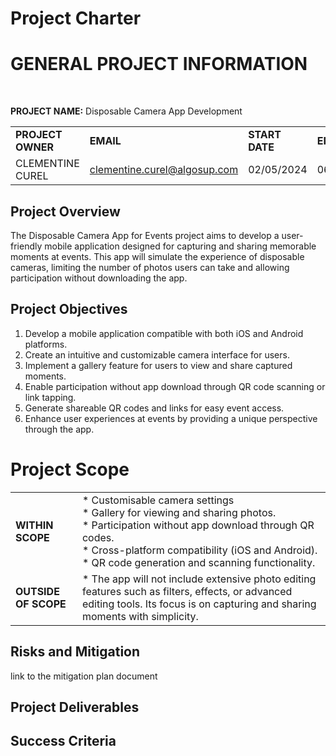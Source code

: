 # Project Charter


# GENERAL PROJECT INFORMATION

<br>

**PROJECT NAME:** Disposable Camera App Development

|     |     |     |     |
| --- | --- | --- | --- |
| **PROJECT OWNER** | **EMAIL** |**START DATE** | **END DATE** |
| CLEMENTINE CUREL | clementine.curel@algosup.com | 02/05/2024 | 06/01/2025 |


## Project Overview

The Disposable Camera App for Events project aims to develop a user-friendly mobile application designed for capturing and sharing memorable moments at events. This app will simulate the experience of disposable cameras, limiting the number of photos users can take and allowing participation without downloading the app.

## Project Objectives

1. Develop a mobile application compatible with both iOS and Android platforms.
2. Create an intuitive and customizable camera interface for users.
3. Implement a gallery feature for users to view and share captured moments.
4. Enable participation without app download through QR code scanning or link tapping.
5. Generate shareable QR codes and links for easy event access.
6. Enhance user experiences at events by providing a unique perspective through the app.

# Project Scope

|     |     |
| --- | --- |
| **WITHIN SCOPE** | * Customisable camera settings<br>* Gallery for viewing and sharing photos.<br>* Participation without app download through QR codes.<br>* Cross-platform compatibility (iOS and Android).<br>* QR code generation and scanning functionality. |
| **OUTSIDE OF SCOPE** | * The app will not include extensive photo editing features such as filters, effects, or advanced editing tools. Its focus is on capturing and sharing moments with simplicity. |

## Risks and Mitigation

link to the mitigation plan document

## Project Deliverables


## Success Criteria